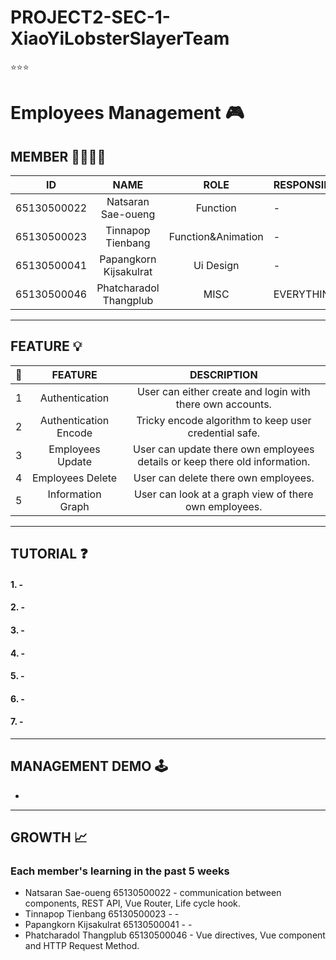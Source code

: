 # PROJECT2-SEC-1-XiaoYiLobsterSlayerTeam
⭐⭐⭐

# Employees Management 🎮

 ## MEMBER 👨‍👨‍👦‍👦
|    **ID**   |    **NAME**    |      **ROLE**      | **RESPONSIBILITY** | **%** |
|:-----------:|:--------------:|:------------------:|--------------------|-------|
| 65130500022 | Natsaran Sae-oueng | Function | -  	 | - |
| 65130500023 | Tinnapop Tienbang  | Function&Animation | -  |  -     |
| 65130500041 | Papangkorn Kijsakulrat | Ui Design | - |  -    |
| 65130500046 | Phatcharadol Thangplub  |  MISC  | EVERYTHING | 100% |
---

## FEATURE 💡
|  📍 |                        **FEATURE**                       | **DESCRIPTION** |
|:--:|:-------------------------------------------------------------:|:---------------:|
| 1 | Authentication | User can either create and login with there own accounts. |
| 2 | Authentication Encode | Tricky encode algorithm to keep user credential safe. |
| 3 | Employees Update | User can update there own employees details or keep there old information. |
| 4 | Employees Delete | User can delete there own employees. |
| 5 | Information Graph | User can look at a graph view of there own employees. |
---

## TUTORIAL ❓ 
#### 1. -
#### 2. -
#### 3. -
#### 4. -
#### 5. -
#### 6. -
#### 7. -
--- 

## MANAGEMENT DEMO 🕹️

-

---

## GROWTH 📈
### Each member's learning in the past 5 weeks 
- Natsaran Sae-oueng 65130500022 - communication between components, REST API, Vue Router, Life cycle hook.
- Tinnapop Tienbang 65130500023 - -
- Papangkorn Kijsakulrat 65130500041 - -
- Phatcharadol Thangplub 65130500046 - Vue directives, Vue component and HTTP Request Method.
